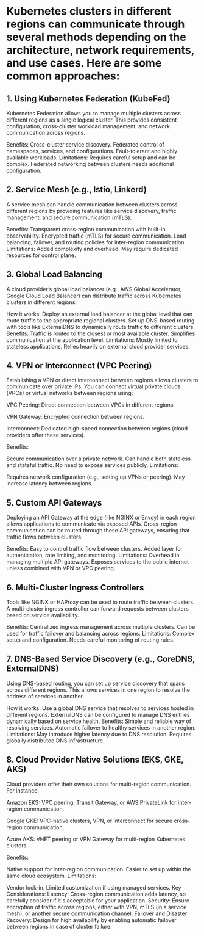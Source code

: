 # Kubernetes clusters in different regions can communicate through several methods depending on the architecture, network requirements, and use cases. Here are some common approaches:

## 1. Using Kubernetes Federation (KubeFed)
Kubernetes Federation allows you to manage multiple clusters across different regions as a single logical cluster. This provides consistent configuration, cross-cluster workload management, and network communication across regions.

Benefits:
Cross-cluster service discovery.
Federated control of namespaces, services, and configurations.
Fault-tolerant and highly available workloads.
Limitations:
Requires careful setup and can be complex.
Federated networking between clusters needs additional configuration.
## 2. Service Mesh (e.g., Istio, Linkerd)
A service mesh can handle communication between clusters across different regions by providing features like service discovery, traffic management, and secure communication (mTLS).

Benefits:
Transparent cross-region communication with built-in observability.
Encrypted traffic (mTLS) for secure communication.
Load balancing, failover, and routing policies for inter-region communication.
Limitations:
Added complexity and overhead.
May require dedicated resources for control plane.
## 3. Global Load Balancing
A cloud provider’s global load balancer (e.g., AWS Global Accelerator, Google Cloud Load Balancer) can distribute traffic across Kubernetes clusters in different regions.

How it works:
Deploy an external load balancer at the global level that can route traffic to the appropriate regional clusters.
Set up DNS-based routing with tools like ExternalDNS to dynamically route traffic to different clusters.
Benefits:
Traffic is routed to the closest or most available cluster.
Simplifies communication at the application level.
Limitations:
Mostly limited to stateless applications.
Relies heavily on external cloud provider services.
## 4. VPN or Interconnect (VPC Peering)
Establishing a VPN or direct interconnect between regions allows clusters to communicate over private IPs. You can connect virtual private clouds (VPCs) or virtual networks between regions using:

VPC Peering: Direct connection between VPCs in different regions.

VPN Gateway: Encrypted connection between regions.

Interconnect: Dedicated high-speed connection between regions (cloud providers offer these services).

Benefits:

Secure communication over a private network.
Can handle both stateless and stateful traffic.
No need to expose services publicly.
Limitations:

Requires network configuration (e.g., setting up VPNs or peering).
May increase latency between regions.
## 5. Custom API Gateways
Deploying an API Gateway at the edge (like NGINX or Envoy) in each region allows applications to communicate via exposed APIs. Cross-region communication can be routed through these API gateways, ensuring that traffic flows between clusters.

Benefits:
Easy to control traffic flow between clusters.
Added layer for authentication, rate limiting, and monitoring.
Limitations:
Overhead in managing multiple API gateways.
Exposes services to the public internet unless combined with VPN or VPC peering.
## 6. Multi-Cluster Ingress Controllers
Tools like NGINX or HAProxy can be used to route traffic between clusters. A multi-cluster ingress controller can forward requests between clusters based on service availability.

Benefits:
Centralized ingress management across multiple clusters.
Can be used for traffic failover and balancing across regions.
Limitations:
Complex setup and configuration.
Needs careful monitoring of routing rules.
## 7. DNS-Based Service Discovery (e.g., CoreDNS, ExternalDNS)
Using DNS-based routing, you can set up service discovery that spans across different regions. This allows services in one region to resolve the address of services in another.

How it works:
Use a global DNS service that resolves to services hosted in different regions.
ExternalDNS can be configured to manage DNS entries dynamically based on service health.
Benefits:
Simple and reliable way of resolving services.
Automatic failover to healthy services in another region.
Limitations:
May introduce higher latency due to DNS resolution.
Requires globally distributed DNS infrastructure.
## 8. Cloud Provider Native Solutions (EKS, GKE, AKS)
Cloud providers offer their own solutions for multi-region communication. For instance:

Amazon EKS: VPC peering, Transit Gateway, or AWS PrivateLink for inter-region communication.

Google GKE: VPC-native clusters, VPN, or interconnect for secure cross-region communication.

Azure AKS: VNET peering or VPN Gateway for multi-region Kubernetes clusters.

Benefits:

Native support for inter-region communication.
Easier to set up within the same cloud ecosystem.
Limitations:

Vendor lock-in.
Limited customization if using managed services.
Key Considerations:
Latency: Cross-region communication adds latency, so carefully consider if it's acceptable for your application.
Security: Ensure encryption of traffic across regions, either with VPN, mTLS (in a service mesh), or another secure communication channel.
Failover and Disaster Recovery: Design for high availability by enabling automatic failover between regions in case of cluster failure.
